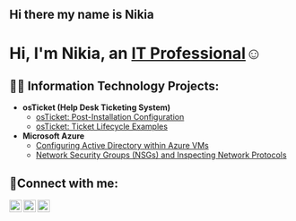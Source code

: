 ## Hi there my name is Nikia
<h1>Hi, I'm Nikia, an <a href="https://linkedin.com/in/Nikia">IT Professional</a>☺</h1>

<h2>👨‍💻 Information Technology Projects:</h2>

- <b>osTicket (Help Desk Ticketing System)</b>
  - [osTicket: Post-Installation Configuration](https://github.com/jNikiahoodcc/post-install-config)
  - [osTicket: Ticket Lifecycle Examples](https://github.com/Nikiahoodcc/ticket-lifecycle)
- <b>Microsoft Azure</b>
  - [Configuring Active Directory within Azure VMs](https://github.com/Nikiahoodcc/configure-ad)
  - [Network Security Groups (NSGs) and Inspecting Network Protocols](https://github.com/Nikiahoodcc/azure-network-protocols)

<h2>🤳Connect with me:</h2>

[<img align="left" alt="Josh | Twitter" width="22px" src="https://cdn.jsdelivr.net/npm/simple-icons@v3/icons/twitter.svg" />][twitter]
[<img align="left" alt="Josh | LinkedIn" width="22px" src="https://cdn.jsdelivr.net/npm/simple-icons@v3/icons/linkedin.svg" />][linkedin]
[<img align="left" alt="Josh | Instagram" width="22px" src="https://cdn.jsdelivr.net/npm/simple-icons@v3/icons/instagram.svg" />][instagram]

[twitter]: https://twitter.com/Nikia
[instagram]: https://www.instagram.com/Nikia
[linkedin]: https://linkedin.com/in/Nikia
